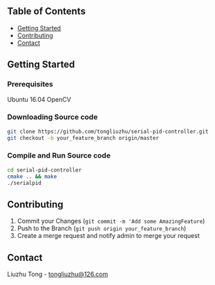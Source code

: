 <!-- TABLE OF CONTENTS -->
## Table of Contents

* [Getting Started](#getting-started)
* [Contributing](#contributing)
* [Contact](#contact)

<!-- GETTING STARTED -->
## Getting Started

### Prerequisites
Ubuntu 16.04
OpenCV

### Downloading Source code
```sh
git clone https://github.com/tongliuzhu/serial-pid-controller.git
git checkout -b your_feature_branch origin/master
```

### Compile and Run Source code
```sh
cd serial-pid-controller
cmake .. && make
./serialpid
```

<!-- CONTRIBUTING -->
## Contributing
1. Commit your Changes (`git commit -m 'Add some AmazingFeature`)
2. Push to the Branch (`git push origin your_feature_branch`)
3. Create a merge request and notify admin to merge your request


<!-- CONTACT -->
## Contact
Liuzhu Tong - tongliuzhu@126.com
